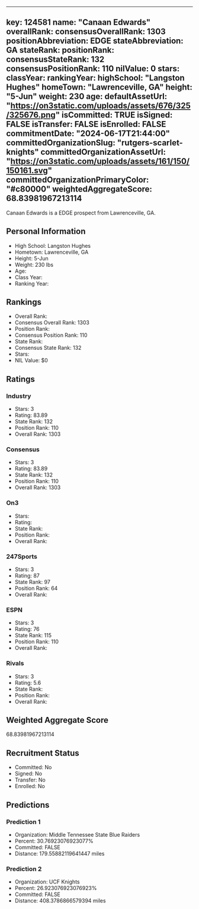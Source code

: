 ---
  key: 124581
  name: "Canaan Edwards"
  overallRank: 
  consensusOverallRank: 1303
  positionAbbreviation: EDGE
  stateAbbreviation: GA
  stateRank: 
  positionRank: 
  consensusStateRank: 132
  consensusPositionRank: 110
  nilValue: 0
  stars: 
  classYear: 
  rankingYear: 
  highSchool: "Langston Hughes"
  homeTown: "Lawrenceville, GA"
  height: "5-Jun"
  weight: 230
  age: 
  defaultAssetUrl: "https://on3static.com/uploads/assets/676/325/325676.png"
  isCommitted: TRUE
  isSigned: FALSE
  isTransfer: FALSE
  isEnrolled: FALSE
  commitmentDate: "2024-06-17T21:44:00"
  committedOrganizationSlug: "rutgers-scarlet-knights"
  committedOrganizationAssetUrl: "https://on3static.com/uploads/assets/161/150/150161.svg"
  committedOrganizationPrimaryColor: "#c80000"
  weightedAggregateScore: 68.83981967213114
  ---
  
  Canaan Edwards is a EDGE prospect from Lawrenceville, GA.
  
  ## Personal Information
  - High School: Langston Hughes
  - Hometown: Lawrenceville, GA
  - Height: 5-Jun
  - Weight: 230 lbs
  - Age: 
  - Class Year: 
  - Ranking Year: 
  
  ## Rankings
  - Overall Rank: 
  - Consensus Overall Rank: 1303
  - Position Rank: 
  - Consensus Position Rank: 110
  - State Rank: 
  - Consensus State Rank: 132
  - Stars: 
  - NIL Value: $0
  
  ## Ratings
  
  ### Industry
  - Stars: 3
  - Rating: 83.89
  - State Rank: 132
  - Position Rank: 110
  - Overall Rank: 1303
  
  ### Consensus
  - Stars: 3
  - Rating: 83.89
  - State Rank: 132
  - Position Rank: 110
  - Overall Rank: 1303
  
  ### On3
  - Stars: 
  - Rating: 
  - State Rank: 
  - Position Rank: 
  - Overall Rank: 
  
  ### 247Sports
  - Stars: 3
  - Rating: 87
  - State Rank: 97
  - Position Rank: 64
  - Overall Rank: 
  
  ### ESPN
  - Stars: 3
  - Rating: 76
  - State Rank: 115
  - Position Rank: 110
  - Overall Rank: 
  
  ### Rivals
  - Stars: 3
  - Rating: 5.6
  - State Rank: 
  - Position Rank: 
  - Overall Rank: 
  
  ## Weighted Aggregate Score
  68.83981967213114
  
  ## Recruitment Status
  - Committed: No
  - Signed: No
  - Transfer: No
  - Enrolled: No
  
  
  
  ## Predictions
  
  ### Prediction 1
  - Organization: Middle Tennessee State Blue Raiders
  - Percent: 30.76923076923077%
  - Committed: FALSE
  - Distance: 179.55882119641447 miles
  
  ### Prediction 2
  - Organization: UCF Knights
  - Percent: 26.923076923076923%
  - Committed: FALSE
  - Distance: 408.3786866579394 miles
  